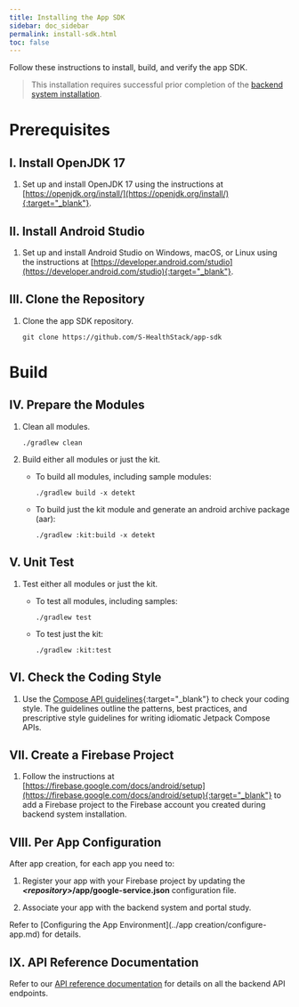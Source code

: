 ```yaml
---
title: Installing the App SDK
sidebar: doc_sidebar
permalink: install-sdk.html
toc: false
---
```


Follow these instructions to install, build, and verify the app SDK.

> This installation requires successful prior completion of the [backend system installation](install-backend.md).

# Prerequisites

## I. Install OpenJDK 17

1. Set up and install OpenJDK 17 using the instructions at [https://openjdk.org/install/](https://openjdk.org/install/){:target="_blank"}.

## II. Install Android Studio 

1. Set up and install Android Studio on Windows, macOS, or Linux using the instructions at [https://developer.android.com/studio](https://developer.android.com/studio){:target="_blank"}.

## III. Clone the Repository

1. Clone the app SDK repository. 

   ```
   git clone https://github.com/S-HealthStack/app-sdk
   ```

# Build
<!-- Zain to check if detekt is supported -->

## IV. Prepare the Modules
1. Clean all modules.
   ```
   ./gradlew clean 
   ```

2. Build either all modules or just the kit.

   - To build all modules, including sample modules:

      ```
      ./gradlew build -x detekt
      ```

   - To build just the kit module and generate an android archive package (aar):

      ```
      ./gradlew :kit:build -x detekt
      ```

## V. Unit Test

1. Test either all modules or just the kit.

   - To test all modules, including samples:

      ```
      ./gradlew test
      ```

   - To test just the kit:

      ```
      ./gradlew :kit:test
      ```


## VI. Check the Coding Style

1. Use the [Compose API guidelines](https://github.com/androidx/androidx/blob/androidx-main/compose/docs/compose-api-guidelines.md){:target="_blank"} to check your coding style. The guidelines outline the patterns, best practices, and prescriptive style guidelines for writing idiomatic Jetpack Compose APIs. 

## VII. Create a Firebase Project

1. Follow the instructions at [https://firebase.google.com/docs/android/setup](https://firebase.google.com/docs/android/setup){:target="_blank"} to add a Firebase project to the Firebase account you created during backend system installation.

## VIII. Per App Configuration

After app creation, for each app you need to:

1. Register your app with your Firebase project by updating the ***\<repository\>*/app/google-service.json** configuration file.

2. Associate your app with the backend system and portal study.

Refer to [Configuring the App Environment](../app creation/configure-app.md) for details.

## IX. API Reference Documentation

Refer to our [API reference documentation](../../api-reference/api-overview.md) for details on all the backend API endpoints.